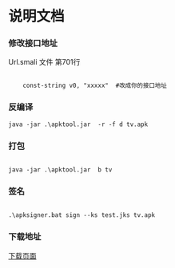 # 说明文档

### 修改接口地址
Url.smali 文件  第701行
~~~ smali

    const-string v0, "xxxxx"  #改成你的接口地址

~~~

### 反编译
~~~
java -jar .\apktool.jar  -r -f d tv.apk
~~~

### 打包
~~~

java -jar .\apktool.jar  b tv

~~~

### 签名
~~~

.\apksigner.bat sign --ks test.jks tv.apk

~~~


### 下载地址
[下载页面](https://github.com/larbing/mytv/releases/tag/v1)
